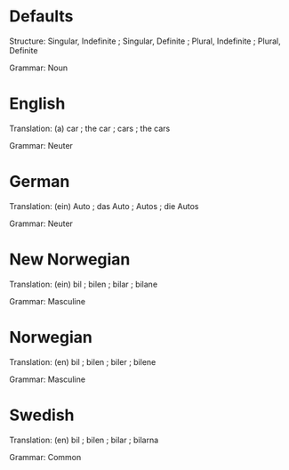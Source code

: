 Defaults
========

Structure: Singular, Indefinite ; Singular, Definite ; Plural, Indefinite ; Plural, Definite

Grammar:   Noun



English
=======

Translation: (a) car ; the car ; cars ; the cars

Grammar:     Neuter



German
======

Translation: (ein) Auto ; das Auto ; Autos ; die Autos

Grammar:     Neuter



New Norwegian
=============

Translation: (ein) bil ; bilen ; bilar ; bilane

Grammar:     Masculine



Norwegian
=========

Translation: (en) bil ; bilen ; biler ; bilene

Grammar:     Masculine



Swedish
=======

Translation: (en) bil ; bilen ; bilar ; bilarna

Grammar:     Common
